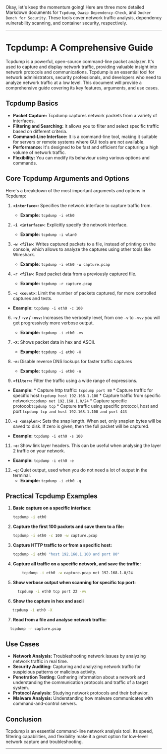 Okay, let's keep the momentum going! Here are three more detailed Markdown documents for `Tcpdump`, `Owasp Dependency-Check`, and `Docker Bench for Security`. These tools cover network traffic analysis, dependency vulnerability scanning, and container security, respectively.

---

# Tcpdump: A Comprehensive Guide

Tcpdump is a powerful, open-source command-line packet analyzer. It's used to capture and display network traffic, providing valuable insight into network protocols and communications. Tcpdump is an essential tool for network administrators, security professionals, and developers who need to analyze network traffic at a low level. This document will provide a comprehensive guide covering its key features, arguments, and use cases.

## Tcpdump Basics

*   **Packet Capture:** Tcpdump captures network packets from a variety of interfaces.
*   **Filtering and Searching:** It allows you to filter and select specific traffic based on different criteria.
*   **Command-Line Interface:** It is a command-line tool, making it suitable for servers or remote systems where GUI tools are not available.
*   **Performance:** It's designed to be fast and efficient for capturing a high volume of network traffic.
*   **Flexibility:** You can modify its behaviour using various options and commands.

## Core Tcpdump Arguments and Options

Here's a breakdown of the most important arguments and options in Tcpdump:

1.  **`<interface>`:** Specifies the network interface to capture traffic from.
    *   **Example:** `tcpdump -i eth0`

2.  **`-i <interface>`:** Explicitly specify the network interface.
    * **Example:** `tcpdump -i wlan0`

3.  **`-w <file>`:** Writes captured packets to a file, instead of printing on the console, which allows to analyze the captures using other tools like Wireshark.
    *   **Example:** `tcpdump -i eth0 -w capture.pcap`

4.  **`-r <file>`:** Read packet data from a previously captured file.
    *   **Example:** `tcpdump -r capture.pcap`

5. **`-c <count>`:** Limit the number of packets captured, for more controlled captures and tests.
  *  **Example:** `tcpdump -i eth0 -c 100`

6.  **`-v` / `-vv` / `-vvv`:** Increases the verbosity level, from one `-v` to `-vvv` you will get progressively more verbose output.
     *  **Example:** `tcpdump -i eth0 -vv`

7. **`-X`:** Shows packet data in hex and ASCII.
   * **Example:** `tcpdump -i eth0 -X`

8. **`-n`:** Disable reverse DNS lookups for faster traffic captures
   * **Example:** `tcpdump -i eth0 -n`

9. **`<filter>`:** Filter the traffic using a wide range of expressions.
  * **Example:**
         * Capture http traffic:  `tcpdump port 80`
         * Capture traffic for specific host:`tcpdump host 192.168.1.100`
         * Capture traffic from specific network:`tcpdump net 192.168.1.0/24`
         *  Capture specific protocol:`tcpdump tcp`
         * Capture traffic using specific protocol, host and port `tcpdump tcp and host 192.168.1.100 and port 443`

10. **`-s <snaplen>`:** Sets the snap length. When set, only snaplen bytes will be saved to disk. If zero is given, then the full packet will be captured.
  * **Example:** `tcpdump -i eth0 -s 100`
11. **`-e`:** Show link layer headers. This can be useful when analysing the layer 2 traffic on your network.
   * **Example:** `tcpdump -i eth0 -e`

12.  **`-q`:** Quiet output, used when you do not need a lot of output in the terminal.
     *  **Example:** `tcpdump -i eth0 -q`

## Practical Tcpdump Examples

1.  **Basic capture on a specific interface:**

    ```bash
    tcpdump -i eth0
    ```

2.  **Capture the first 100 packets and save them to a file:**

    ```bash
    tcpdump -i eth0 -c 100 -w capture.pcap
    ```

3.  **Capture HTTP traffic to or from a specific host:**

    ```bash
    tcpdump -i eth0 "host 192.168.1.100 and port 80"
    ```

4.  **Capture all traffic on a specific network, and save the traffic:**

    ```bash
        tcpdump -i eth0 -w capture.pcap net 192.168.1.0/24
    ```

5.  **Show verbose output when scanning for specific tcp port:**

    ```bash
      tcpdump -i eth0 tcp port 22 -vv
    ```
6. **Show the capture in hex and ascii**
  ```bash
     tcpdump -i eth0 -X
  ```

7. **Read from a file and analyse network traffic:**
  ```bash
    tcpdump -r capture.pcap
  ```

## Use Cases

*   **Network Analysis:** Troubleshooting network issues by analyzing network traffic in real time.
*   **Security Auditing:** Capturing and analyzing network traffic for suspicious patterns or malicious activity.
*   **Penetration Testing:** Gathering information about a network and understanding the communication protocols and traffic of a target system.
*   **Protocol Analysis:** Studying network protocols and their behavior.
*   **Malware Analysis:** Understanding how malware communicates with command-and-control servers.

## Conclusion

Tcpdump is an essential command-line network analysis tool. Its speed, filtering capabilities, and flexibility make it a great option for low-level network capture and troubleshooting.

---

